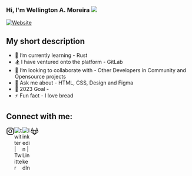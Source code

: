 ### Hi, I'm Wellington A. Moreira <img src="https://media.giphy.com/media/hvRJCLFzcasrR4ia7z/giphy.gif" width="25px">
[![Website](https://img.shields.io/badge/Software%20Engineer-Exclusiva%20Consultoria-brightgreen)](https://exclusivamidia.com/)

## My short description
- 🌱 I’m currently learning - Rust
- 🏂 I have ventured onto the platform - GitLab
- 👯 I’m looking to collaborate with - Other Developers in Community and Opensource projects
- 💬 Ask me about - HTML, CSS, Design and Figma 
- 🥅 2023 Goal - 
- ⚡ Fun fact - I love bread
<!-- ❔❔❔❔ means username in below README.md -->
<!-- Also feel free to update second URL to any URL -->

## Connect with me:
[<img align="left" alt="instagram" width="22px" src="https://raw.githubusercontent.com/ionic-team/ionicons/master/src/svg/logo-instagram.svg" />][instagram]
[<img align="left" alt="twitter | Twitter" width="22px" src="https://cdn.jsdelivr.net/npm/simple-icons@v3/icons/twitter.svg" />][twitter]
[<img align="left" alt="linkedin | LinkedIn" width="22px" src="https://cdn.jsdelivr.net/npm/simple-icons@v3/icons/linkedin.svg" />][linkedin]
[<img align="left" alt="Gitlab | LinkedIn" width="22px" src="https://raw.githubusercontent.com/ionic-team/ionicons/master/src/svg/logo-gitlab.svg" />][GitLab]
<br />

[instagram]: https://www.instagram.com/law_pizza
[twitter]: https://twitter.com/law_pizza
[linkedin]: https://www.linkedin.com/in/wellingtonam?_l=pt_BR
[GitLab]: https://gitlab.com/lawarhan
